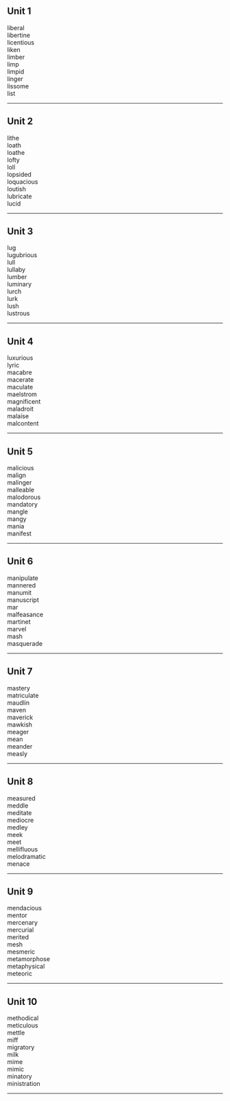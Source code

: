 ## Unit 1

liberal  
libertine  
licentious  
liken  
limber  
limp  
limpid  
linger  
lissome  
list 

-----

## Unit 2

lithe  
loath  
loathe  
lofty  
loll  
lopsided  
loquacious  
loutish  
lubricate  
lucid  

-----

## Unit 3

lug  
lugubrious  
lull  
lullaby  
lumber  
luminary  
lurch  
lurk  
lush  
lustrous  

-----

## Unit 4

luxurious  
lyric  
macabre  
macerate  
maculate  
maelstrom  
magnificent  
maladroit  
malaise  
malcontent  

-----

## Unit 5

malicious  
malign  
malinger  
malleable  
malodorous  
mandatory  
mangle  
mangy  
mania  
manifest  

-----

## Unit 6

manipulate  
mannered  
manumit  
manuscript  
mar  
malfeasance  
martinet  
marvel  
mash  
masquerade  

-----

## Unit 7

mastery  
matriculate  
maudlin  
maven  
maverick  
mawkish  
meager  
mean  
meander  
measly  

-----

## Unit 8

measured  
meddle  
meditate  
mediocre  
medley  
meek  
meet  
mellifluous  
melodramatic  
menace  

-----

## Unit 9

mendacious  
mentor  
mercenary  
mercurial  
merited  
mesh  
mesmeric  
metamorphose  
metaphysical  
meteoric  

-----

## Unit 10

methodical  
meticulous  
mettle  
miff  
migratory  
milk  
mime  
mimic  
minatory  
ministration  

-----
